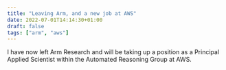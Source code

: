 ```yaml
---
title: "Leaving Arm, and a new job at AWS"
date: 2022-07-01T14:14:30+01:00
draft: false
tags: ["arm", "aws"]
---
```


I have now left Arm Research and will be taking up a position as a Principal Applied Scientist within the Automated Reasoning Group at AWS.
